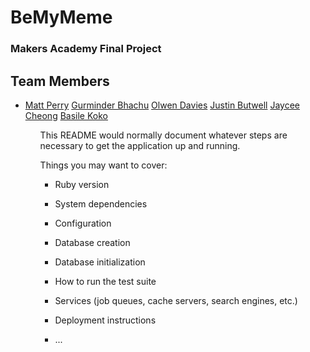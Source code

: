 <h1> BeMyMeme </h1>

<h3>Makers Academy Final Project</h3>

<h2> Team Members </h2>
<ul>
  <li>
  <a href="https://github.com/thesedatedprince">Matt Perry</a>
  <a href="https://github.com/gbhachu">Gurminder Bhachu</a>
  <a href="https://github.com/olwend">Olwen Davies</a>
  <a href="https://github.com/Justinio14">Justin Butwell</a>
  <a href="https://github.com/herecomesjaycee">Jaycee Cheong</a>
  <a href="https://github.com/BasileKoko">Basile Koko</a>
  </li>
<ul>

This README would normally document whatever steps are necessary to get the
application up and running.

Things you may want to cover:

* Ruby version

* System dependencies

* Configuration

* Database creation

* Database initialization

* How to run the test suite

* Services (job queues, cache servers, search engines, etc.)

* Deployment instructions

* ...

